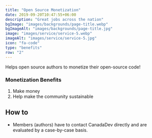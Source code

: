 ```yaml
---
title: "Open Source Monetization"
date: 2019-09-20T10:47:55+06:00
description: "Great jobs across the nation"
bgImage: "images/backgrounds/page-title.webp"
bgImageAlt: "images/backgrounds/page-title.jpg"
image: "images/service/service-5.webp"
imageAlt: "images/service/service-5.jpg"
icon: "fa-code"
type: "benefits"
row: "2"
---
```


Helps open source authors to monetize their open-source code!

### Monetization Benefits

1. Make money
2. Help make the community sustainable

## How to

- Members (authors) have to contact CanadaDev directly and are evaluated by a case-by-case basis.
